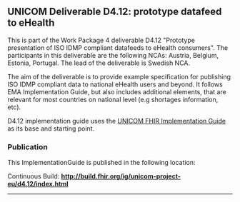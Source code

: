 UNICOM Deliverable D4.12: prototype datafeed to eHealth
---
This is part of the Work Package 4 deliverable D4.12 "Prototype presentation of ISO IDMP compliant datafeeds to eHealth consumers".
The participants in this deliverable are the following NCAs: Austria, Belgium, Estonia, Portugal.
The lead of the deliverable is Swedish NCA.

The aim of the deliverable is to provide example specification for publishing ISO IDMP compliant data to national eHealth users and beyond. It follows EMA Implementation Guide, but also includes additional elements, that are relevant for most countries on national level (e.g shortages information, etc).

D4.12 implementation guide uses the [UNICOM FHIR Implementation Guide](https://build.fhir.org/ig/hl7-eu/unicom-ig/) as its base and starting point.

### Publication
This ImplementationGuide is published in the following location:

Continuous Build: __http://build.fhir.org/ig/unicom-project-eu/d4.12/index.html__  

---
